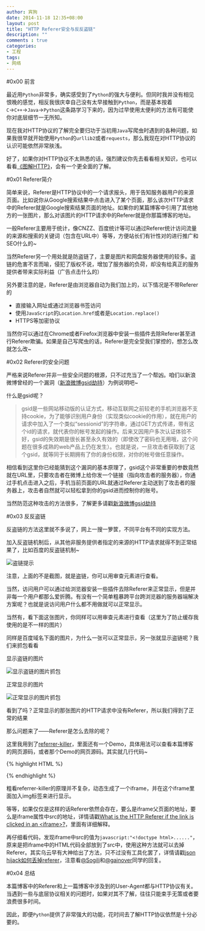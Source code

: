 ```yaml
---
author: 宾狗
date: 2014-11-18 12:35+08:00
layout: post
title: "HTTP Referer安全与反反盗链"
description: ""
comments : true
categories:
- 工程
tags:
- 网络
---
```


#0x00 前言

最近用`Python`非常多，确实感受到了`Python`的强大与便利。但同时我并没有相见恨晚的感觉，相反我很庆幸自己没有太早接触到`Python`，而是基本按着`C`→`C++`→`Java`→`Python`这条路学习下来的，因为过早使用太便利的方法有可能使你对底层细节一无所知。

现在我对HTTP协议的了解完全要归功于当初用`Java`写爬虫时遇到的各种问题，如果我很早就开始使用`Python`的`urllib2`或者`requests`，那么我现在对HTTP协议的认识可能依然非常肤浅。

<!--more-->

好了，如果你对HTTP协议不太熟悉的话，强烈建议你先去看看相关知识，也可以看看[《图解HTTP》](http://book.douban.com/subject/25863515/)，会有一个更全面的了解。

#0x01 Referer简介

简单来说，Referer是HTTP协议中的一个请求报头，用于告知服务器用户的来源页面。比如说你从Google搜索结果中点击进入了某个页面，那么该次HTTP请求中的Referer就是Google搜索结果页面的地址。如果你的某篇博客中引用了其他地方的一张图片，那么对该图片的HTTP请求中的Referer就是你那篇博客的地址。

一般Referer主要用于统计，像CNZZ、百度统计等可以通过Referer统计访问流量的来源和搜索的关键词（包含在URL中）等等，方便站长们有针性对的进行推广和SEO什么的~

当然Referer另一个用处就是防盗链了，主要是图片和网盘服务器使用的较多。盗链的危害不言而喻，侵犯了版权不说，增加了服务器的负荷，却没有给真正的服务提供者带来实际利益（广告点击什么的）

另外要注意的是，Referer是由浏览器自动为我们加上的，以下情况是不带Referer的

* 直接输入网址或通过浏览器书签访问
* 使用`JavaScript`的`Location.href`或者是`Location.replace()`
* HTTPS等加密协议

当然你可以通过在Chrome或者Firefox浏览器中安装一些插件去除Referer甚至进行Referer欺骗。如果是自己写爬虫的话，Referer是完全受我们掌控的，想怎么改就怎么改~

#0x02 Referer的安全问题

严格来说Referer并非一些安全问题的根源，只不过充当了一个帮凶。咱们以新浪微博曾经的一个漏洞（[新浪微博gsid劫持](http://www.wooyun.org/bugs/wooyun-2012-014221)）为例说明吧~

什么是gsid呢？

>gsid是一些网站移动版的认证方式，移动互联网之前较老的手机浏览器不支持cookie，为了能够识别用户身份（实现类似cookie的作用），就在用户的请求中加入了一个类似“sessionid”的字符串，通过GET方式传递，带有这个id的请求，就代表你的帐号发起的操作。后来又因用户多次认证体验不好，gsid的失效期是很长甚至永久有效的（即使改了密码也无用哦，这个问题在很多成熟的web产品上仍在发生）。也就是说，一旦攻击者获取到了这个gsid，就等同于长期拥有了你的身份权限，对你的帐号做任意操作。

相信看到这里你已经能猜到这个漏洞的基本原理了，gsid这个非常重要的参数竟然就在URL里，只要攻击者在微博上给你发一个链接（指向攻击者的服务器），你通过手机点击进入之后，手机当前页面的URL就通过Referer主动送到了攻击者的服务器上，攻击者自然就可以轻松拿到你的gsid进而控制你的账号。

当然防范这种攻击的方法很多，了解更多请戳[新浪微博gsid劫持](http://www.wooyun.org/bugs/wooyun-2012-014221)

#0x03 反反盗链

反盗链的方法这里就不多说了，网上一搜一箩筐，不同平台有不同的实现方法。

加入反盗链机制后，从其他非服务提供者指定的来源的HTTP请求就得不到正常结果了，比如百度的反盗链机制~

![盗链提示](http://c.hiphotos.baidu.com/ting/pic/item/b151f8198618367a05c961a62d738bd4b31ce50d.jpg)

注意，上面的不是截图，就是盗链，你可以用审查元素进行查看。

当然，访问用户可以通过给浏览器安装一些插件去除Referer来正常显示，但是并非每一个用户都那么爱折腾。有没有一个简单粗暴跨平台跨浏览器的服务器端解决方案呢？也就是说访问用户什么都不用做就可以正常显示。

当然有，看下面这张图片，你同样可以用审查元素进行查看（这里为了防止缓存我使用的是不一样的图片）

<script src="/assets/js/ReferrerKiller.js"></script>

<span id="noreferer">
</span>

<script>
document.getElementById('noreferer').innerHTML = ReferrerKiller.imageHtml('http://a.hiphotos.baidu.com/ting/pic/item/3bf33a87e950352aa210e8635043fbf2b2118b6c.jpg');
</script>

同样是百度域名下面的图片，为什么一张可以正常显示，另一张就显示盗链呢？我们来抓包看看

显示盗链的图片

![显示盗链的图片抓包](http://bindog.qiniudn.com/http-referer/hotlink.png)

正常显示的图片

![正常显示的图片抓包](http://bindog.qiniudn.com/http-referer/nothotlink.png)

看到了吗？正常显示的那张图片的HTTP请求中没有Referer，所以我们得到了正常的结果

那么问题来了——Referer是怎么去除的呢？

这里我用到了[referrer-killer](https://github.com/jpgerek/referrer-killer)，里面还有一个Demo，具体用法可以查看本篇博客的网页源码，或者那个Demo的网页源码。其实就几行代码~

{% highlight HTML %}

<script src="/assets/js/ReferrerKiller.js"></script>

<span id="noreferer"></span>

<script>
document.getElementById('noreferer').innerHTML = ReferrerKiller.imageHtml('http://a.hiphotos.baidu.com/ting/pic/item/3bf33a87e950352aa210e8635043fbf2b2118b6c.jpg');
</script>

{% endhighlight %}

粗看referrer-killer的原理并不复杂，动态生成了一个iframe，并在这个iframe里面加入img标签来进行显示。

等等，如果仅仅是这样的话Referer依然会存在，要么是iframe父页面的地址，要么是iframe属性中src的地址，详情请戳[What is the HTTP Referer if the link is clicked in an \<iframe\>?](http://stackoverflow.com/questions/8468335/what-is-the-http-referer-if-the-link-is-clicked-in-an-iframe)，里面有详细解释。

再仔细看代码，发现iframe中src的值为`javascript:"<!doctype html>......"`，原来是把iframe中的HTML代码全部放到了src中，使用这种方法就可以去掉Referer。其实乌云早有大神给出了方法，只不过没有工具化罢了，详情请戳[json hijack如何丢掉referer](http://zone.wooyun.org/content/744)，注意看[@Sogili](http://zone.wooyun.org/user/Sogili)和[@gainover](http://zone.wooyun.org/user/gainover)同学的回复。

#0x04 总结

本篇博客中的Referer和上一篇博客中涉及到的User-Agent都与HTTP协议有关。当遇到一些与底层协议相关的问题时，如果对其不了解，往往只能束手无策或者要浪费很多时间。

因此，即便`Python`提供了非常强大的功能，花时间去了解HTTP协议依然是十分必要的。